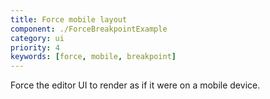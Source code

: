 ```yaml
---
title: Force mobile layout
component: ./ForceBreakpointExample
category: ui
priority: 4
keywords: [force, mobile, breakpoint]
---
```


Force the editor UI to render as if it were on a mobile device.
